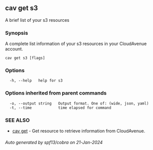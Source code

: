 ## cav get s3

A brief list of your s3 resources

### Synopsis

A complete list information of your s3 resources in your CloudAvenue account.

```
cav get s3 [flags]
```

### Options

```
  -h, --help   help for s3
```

### Options inherited from parent commands

```
  -o, --output string   Output format. One of: (wide, json, yaml)
  -t, --time            time elapsed for command
```

### SEE ALSO

* [cav get](cav_get.md)	 - Get resource to retrieve information from CloudAvenue.

###### Auto generated by spf13/cobra on 21-Jan-2024
